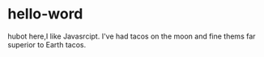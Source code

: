 # hello-word
hubot here,I like Javasrcipt.
I've had tacos on the moon and fine thems far superior to Earth tacos.
